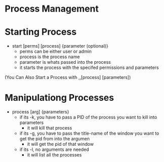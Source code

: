 # Process Management

# Starting Process

- start [perms] [process] {parameter (optional)}
    - perms can be either user or admin
    - process is the process name
    - parameter is whats passed into the process
    - it starts the process with the specifed permissions and parameters 

(You Can Also Start a Process with ,,[process] [parameters])

# Manipulationg Processes

- process [arg] {parameters}
    - if its -k, you have to pass a PID of the process you want to kill into parameters
        - it will kill that process
    - if its -g, you have to pass the title-name of the window you want to get the pid from into the argumen
        - it will get the pid of that window
    - if its -l, no arguments are needed
        - it will list all the processes